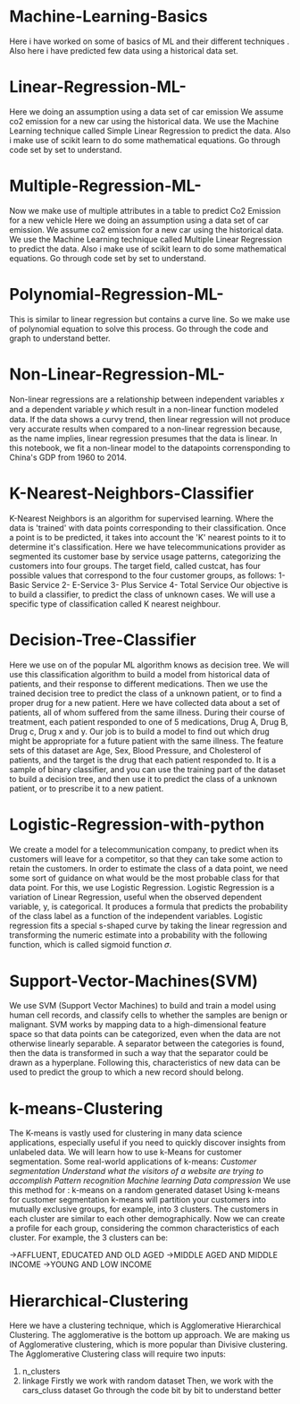 # Machine-Learning-Basics
Here i have worked on some of basics of ML and their different techniques . Also here i have predicted few data using a historical data set.

# Linear-Regression-ML-
Here we doing an assumption using a data set of car emission 
We assume co2 emission for a new car using the historical data. 
We use the Machine Learning technique called Simple Linear Regression to predict the data.
Also i make use of scikit learn to do some mathematical equations. 
Go through code set by set to understand.


# Multiple-Regression-ML-
Now we make use of multiple attributes in a table to predict Co2 Emission for a new vehicle
Here we doing an assumption using a data set of car emission.
We assume co2 emission for a new car using the historical data.
We use the Machine Learning technique called Multiple Linear Regression to predict the data.
Also i make use of scikit learn to do some mathematical equations.
Go through code set by set to understand.

# Polynomial-Regression-ML-
This is similar to linear regression but contains a curve line.
So we make use of polynomial equation to solve this process.
Go through the code and graph to understand better.

# Non-Linear-Regression-ML-
Non-linear regressions are a relationship between independent variables 𝑥 and a dependent variable 𝑦 which result in a non-linear function modeled data.
If the data shows a curvy trend, then linear regression will not produce very accurate results when compared to a non-linear regression because, as the name implies, linear regression presumes that the data is linear.
In this notebook, we fit a non-linear model to the datapoints corrensponding to China's GDP from 1960 to 2014.

# K-Nearest-Neighbors-Classifier
K-Nearest Neighbors is an algorithm for supervised learning.
Where the data is 'trained' with data points corresponding to their classification.
Once a point is to be predicted, it takes into account the 'K' nearest points to it to determine it's classification.
Here we have telecommunications provider as segmented its customer base by service usage patterns, categorizing the customers into four groups.
The target field, called custcat, has four possible values that correspond to the four customer groups, as follows: 1- Basic Service 2- E-Service 3- Plus Service 4- Total Service
Our objective is to build a classifier, to predict the class of unknown cases. We will use a specific type of classification called K nearest neighbour.

# Decision-Tree-Classifier
Here we use on of the popular ML algorithm knows as decision tree.
We will use this classification algorithm to build a model from historical data of patients, and their response to different medications.
Then we use the trained decision tree to predict the class of a unknown patient, or to find a proper drug for a new patient.
Here we have collected data about a set of patients, all of whom suffered from the same illness.
During their course of treatment, each patient responded to one of 5 medications, Drug A, Drug B, Drug c, Drug x and y.
Our job is to build a model to find out which drug might be appropriate for a future patient with the same illness.
The feature sets of this dataset are Age, Sex, Blood Pressure, and Cholesterol of patients, and the target is the drug that each patient responded to.
It is a sample of binary classifier, and you can use the training part of the dataset to build a decision tree, and then use it to predict the class of a unknown patient, or to prescribe it to a new patient.

# Logistic-Regression-with-python
We create a model for a telecommunication company, to predict when its customers will leave for a competitor, so that they can take some action to retain the customers.
In order to estimate the class of a data point, we need some sort of guidance on what would be the most probable class for that data point. For this, we use Logistic Regression.
Logistic Regression is a variation of Linear Regression, useful when the observed dependent variable, y, is categorical.
It produces a formula that predicts the probability of the class label as a function of the independent variables.
Logistic regression fits a special s-shaped curve by taking the linear regression and transforming the numeric estimate into a probability with the following function, which is called sigmoid function 𝜎.

# Support-Vector-Machines(SVM)
We use SVM (Support Vector Machines) to build and train a model using human cell records, and classify cells to whether the samples are benign or malignant.
SVM works by mapping data to a high-dimensional feature space so that data points can be categorized, even when the data are not otherwise linearly separable.
A separator between the categories is found, then the data is transformed in such a way that the separator could be drawn as a hyperplane.
Following this, characteristics of new data can be used to predict the group to which a new record should belong.

# k-means-Clustering
The K-means is vastly used for clustering in many data science applications, especially useful if you need to quickly discover insights from unlabeled data. 
We will learn how to use k-Means for customer segmentation.
Some real-world applications of k-means:
  *Customer segmentation
   Understand what the visitors of a website are trying to accomplish
   Pattern recognition
   Machine learning
   Data compression*
We use this method for :
k-means on a random generated dataset
Using k-means for customer segmentation
k-means will partition your customers into mutually exclusive groups, for example, into 3 clusters. The customers in each cluster are similar to each other demographically. Now we can create a profile for each group, considering the common characteristics of each cluster. For example, the 3 clusters can be:

  ->AFFLUENT, EDUCATED AND OLD AGED
  ->MIDDLE AGED AND MIDDLE INCOME
  ->YOUNG AND LOW INCOME

# Hierarchical-Clustering
Here we have a clustering technique, which is Agglomerative Hierarchical Clustering.
The agglomerative is the bottom up approach.
We are making us of Agglomerative clustering, which is more popular than Divisive clustering.
The Agglomerative Clustering class will require two inputs:
  1) n_clusters
  2) linkage
Firstly we work with random dataset
Then, we work with the cars_cluss dataset
Go through the code bit by bit to understand better

